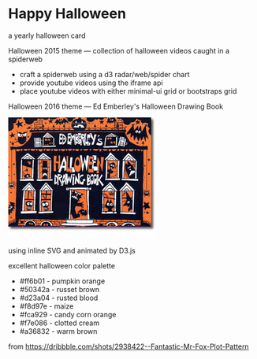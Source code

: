 Happy Halloween
===============

a yearly halloween card

Halloween 2015 theme — collection of halloween videos caught in a spiderweb

+ craft a spiderweb using a d3 radar/web/spider chart
+ provide youtube videos using the iframe api
+ place youtube videos with either minimal-ui grid or bootstraps grid

Halloween 2016 theme — Ed Emberley's Halloween Drawing Book

![](https://github.com/nkabrown/halloween/blob/master/images/ed-emberley-halloween.jpg)

using inline SVG and animated by D3.js

excellent halloween color palette

- #ff6b01 - pumpkin orange
- #50342a - russet brown
- #d23a04 - rusted blood
- #f8d97e - maize
- #fca929 - candy corn orange
- #f7e086 - clotted cream
- #a36832 - warm brown

from https://dribbble.com/shots/2938422--Fantastic-Mr-Fox-Plot-Pattern

